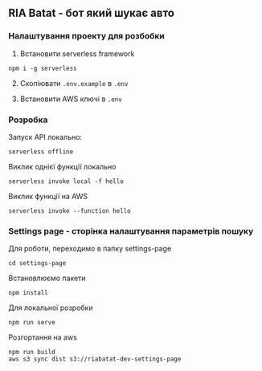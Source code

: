 ## RIA Batat - бот який шукає авто

### Налаштування проекту для розбобки

1. Встановити serverless framework

```
npm i -g serverless
```

2. Скопіювати `.env.example` в `.env`

3. Встановити AWS ключі в `.env`

### Розробка

Запуск API локально:

```
serverless offline
```

Виклик однієї функції локально

```
serverless invoke local -f hello
```

Виклик функції на AWS

```
serverless invoke --function hello
```

### Settings page - сторінка налаштування параметрів пошуку

Для роботи, переходимо в папку settings-page

```
cd settings-page
```

Встановлюємо пакети

```
npm install
```

Для локальної розробки

```
npm run serve
```

Розгортання на aws

```
npm run build
aws s3 sync dist s3://riabatat-dev-settings-page
```
